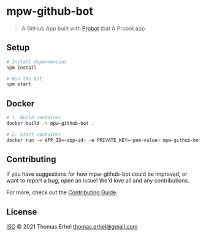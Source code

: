 # mpw-github-bot

> A GitHub App built with [Probot](https://github.com/probot/probot) that A Probot app

## Setup

```sh
# Install dependencies
npm install

# Run the bot
npm start
```

## Docker

```sh
# 1. Build container
docker build -t mpw-github-bot .

# 2. Start container
docker run -e APP_ID=<app-id> -e PRIVATE_KEY=<pem-value> mpw-github-bot
```

## Contributing

If you have suggestions for how mpw-github-bot could be improved, or want to report a bug, open an issue! We'd love all and any contributions.

For more, check out the [Contributing Guide](CONTRIBUTING.md).

## License

[ISC](LICENSE) © 2021 Thomas Erhel <thomas.erhel@gmail.com>
